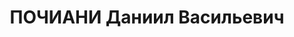---
title: ПОЧИАНИ Даниил Васильевич
description: "Род. в 1905, Квемо-Сванетский район, с. Мебеци, грузин. Место проживания:\
  \ Квемо-Сванетский район, г. Лентехи, Грузинская ССР. Род занятий: до ареста - прокурор\
  \ Квемо-Сванетского района. \n  Осужден Особым совещанием при НКВД СССР 24.06.1938.\
  \ Мера наказания: 8 лет заключения в ИТЛ. Срок считать с 22/09-1937 г."
---